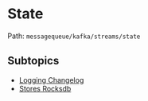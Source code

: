 # State

Path: `messagequeue/kafka/streams/state`

## Subtopics
- [Logging Changelog](./logging_changelog/README.md)
- [Stores Rocksdb](./stores_rocksdb/README.md)
